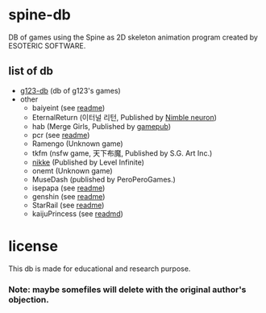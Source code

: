 # spine-db
DB of games using the Spine as 2D skeleton animation program created by ESOTERIC SOFTWARE.

## list of db
- [g123-db](https://github.com/jomin398/g123-db) (db of g123's games)
- other
    - baiyeint (see [readme](./other/baiyeint/readme.md))
    - EternalReturn (이터널 리턴, Published by [Nimble neuron](https://nimbleneuron.com/ko/))
    - hab (Merge Girls, Published by [gamepub](http://gamepub.co.kr/))
    - pcr (see [readme](./other/pcr/readme.md))
    - Ramengo (Unknown game)
    - tkfm (nsfw game, 天下布魔, Published by S.G. Art Inc.)
    - [nikke](https://github.com/Nikke-db/Nikke-db.github.io) (Published by Level Infinite)
    - onemt (Unknown game)
    - MuseDash (published by PeroPeroGames.)
    - isepapa (see [readme](./other/isepapa/readme.md))
    - genshin (see [readme](./other/genshin/readme.md))
    - StarRail (see [readme](./other/StarRail/readme.md))
    - kaijuPrincess (see [readmd](./other/kaijuPrincess/readme.md))

# license
This db is made for educational and research purpose.
### Note: maybe somefiles will delete with the original author's objection.
